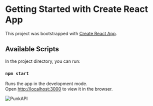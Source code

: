 # Getting Started with Create React App

This project was bootstrapped with [Create React App](https://github.com/facebook/create-react-app).

## Available Scripts

In the project directory, you can run:

### `npm start`

Runs the app in the development mode.\
Open [http://localhost:3000](http://localhost:3000) to view it in the browser.

![PunkAPI](https://user-images.githubusercontent.com/79860073/125763553-381807ce-d055-4a88-a0dc-8f554d7dc2e6.png)

